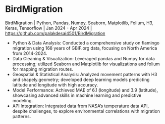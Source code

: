 # BirdMigration

BirdMigration | Python, Pandas, Numpy, Seaborn, Matplotlib, Folium, H3, Keras, Tensorflow | Jan 2024 - Apr 2024 | https://github.com/palakdesai4501/BirdMigration

- Python & Data Analysis: Conducted a comprehensive study on flamingo migration using 168 years of GBIF.org data, focusing on North America from 2014-2024.
- Data Cleaning & Visualization: Leveraged pandas and Numpy for data processing; utilized Seaborn and Matplotlib for visualizations and folium for mapping migration routes.
- Geospatial & Statistical Analysis: Analyzed movement patterns with H3 and shapely.geometry; developed deep learning models predicting latitude and longitude with high accuracy.
- Model Performance: Achieved MAE of 6.1 (longitude) and 3.9 (latitude), showcasing advanced skills in machine learning and predictive modeling.
- API Integration: Integrated data from NASA’s temperature data API, despite challenges, to explore environmental correlations with migration patterns.
